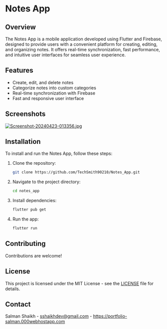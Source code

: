 # Notes App

## Overview
The Notes App is a mobile application developed using Flutter and Firebase, designed to provide users with a convenient platform for creating, editing, and organizing notes. It offers real-time synchronization, fast performance, and intuitive user interfaces for seamless user experience.

## Features
- Create, edit, and delete notes
- Categorize notes into custom categories
- Real-time synchronization with Firebase
- Fast and responsive user interface

## Screenshots
[![Screenshot-20240423-013356.jpg](https://i.postimg.cc/WzpQ1K0x/Screenshot-20240423-013356.jpg)](https://postimg.cc/r0bhhfn9)

## Installation
To install and run the Notes App, follow these steps:
1. Clone the repository:
   ```sh
   git clone https://github.com/TechSmith90210/Notes_App.git
   ```
2. Navigate to the project directory:
   ```sh
   cd notes_app
   ```
3. Install dependencies:
   ```sh
   flutter pub get
   ```
4. Run the app:
   ```sh
   flutter run
   ```

## Contributing
Contributions are welcome!

## License
This project is licensed under the MIT License - see the [LICENSE](LICENSE) file for details.

## Contact
Salman Shaikh - sshaikhdev@gmail.com - https://portfolio-salman.000webhostapp.com
